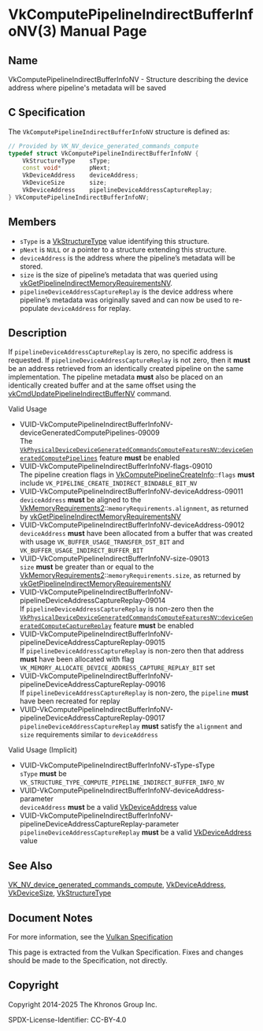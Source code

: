 # VkComputePipelineIndirectBufferInfoNV(3) Manual Page

## Name

VkComputePipelineIndirectBufferInfoNV - Structure describing the device address where pipeline's metadata will be saved



## [](#_c_specification)C Specification

The `VkComputePipelineIndirectBufferInfoNV` structure is defined as:

```c++
// Provided by VK_NV_device_generated_commands_compute
typedef struct VkComputePipelineIndirectBufferInfoNV {
    VkStructureType    sType;
    const void*        pNext;
    VkDeviceAddress    deviceAddress;
    VkDeviceSize       size;
    VkDeviceAddress    pipelineDeviceAddressCaptureReplay;
} VkComputePipelineIndirectBufferInfoNV;
```

## [](#_members)Members

- `sType` is a [VkStructureType](https://registry.khronos.org/vulkan/specs/latest/man/html/VkStructureType.html) value identifying this structure.
- `pNext` is `NULL` or a pointer to a structure extending this structure.
- `deviceAddress` is the address where the pipeline’s metadata will be stored.
- `size` is the size of pipeline’s metadata that was queried using [vkGetPipelineIndirectMemoryRequirementsNV](https://registry.khronos.org/vulkan/specs/latest/man/html/vkGetPipelineIndirectMemoryRequirementsNV.html).
- `pipelineDeviceAddressCaptureReplay` is the device address where pipeline’s metadata was originally saved and can now be used to re-populate `deviceAddress` for replay.

## [](#_description)Description

If `pipelineDeviceAddressCaptureReplay` is zero, no specific address is requested. If `pipelineDeviceAddressCaptureReplay` is not zero, then it **must** be an address retrieved from an identically created pipeline on the same implementation. The pipeline metadata **must** also be placed on an identically created buffer and at the same offset using the [vkCmdUpdatePipelineIndirectBufferNV](https://registry.khronos.org/vulkan/specs/latest/man/html/vkCmdUpdatePipelineIndirectBufferNV.html) command.

Valid Usage

- [](#VUID-VkComputePipelineIndirectBufferInfoNV-deviceGeneratedComputePipelines-09009)VUID-VkComputePipelineIndirectBufferInfoNV-deviceGeneratedComputePipelines-09009  
  The [`VkPhysicalDeviceDeviceGeneratedCommandsComputeFeaturesNV`::`deviceGeneratedComputePipelines`](https://registry.khronos.org/vulkan/specs/latest/html/vkspec.html#features-deviceGeneratedComputePipelines) feature **must** be enabled
- [](#VUID-VkComputePipelineIndirectBufferInfoNV-flags-09010)VUID-VkComputePipelineIndirectBufferInfoNV-flags-09010  
  The pipeline creation flags in [VkComputePipelineCreateInfo](https://registry.khronos.org/vulkan/specs/latest/man/html/VkComputePipelineCreateInfo.html)::`flags` **must** include `VK_PIPELINE_CREATE_INDIRECT_BINDABLE_BIT_NV`
- [](#VUID-VkComputePipelineIndirectBufferInfoNV-deviceAddress-09011)VUID-VkComputePipelineIndirectBufferInfoNV-deviceAddress-09011  
  `deviceAddress` **must** be aligned to the [VkMemoryRequirements2](https://registry.khronos.org/vulkan/specs/latest/man/html/VkMemoryRequirements2.html)::`memoryRequirements.alignment`, as returned by [vkGetPipelineIndirectMemoryRequirementsNV](https://registry.khronos.org/vulkan/specs/latest/man/html/vkGetPipelineIndirectMemoryRequirementsNV.html)
- [](#VUID-VkComputePipelineIndirectBufferInfoNV-deviceAddress-09012)VUID-VkComputePipelineIndirectBufferInfoNV-deviceAddress-09012  
  `deviceAddress` **must** have been allocated from a buffer that was created with usage `VK_BUFFER_USAGE_TRANSFER_DST_BIT` and `VK_BUFFER_USAGE_INDIRECT_BUFFER_BIT`
- [](#VUID-VkComputePipelineIndirectBufferInfoNV-size-09013)VUID-VkComputePipelineIndirectBufferInfoNV-size-09013  
  `size` **must** be greater than or equal to the [VkMemoryRequirements2](https://registry.khronos.org/vulkan/specs/latest/man/html/VkMemoryRequirements2.html)::`memoryRequirements.size`, as returned by [vkGetPipelineIndirectMemoryRequirementsNV](https://registry.khronos.org/vulkan/specs/latest/man/html/vkGetPipelineIndirectMemoryRequirementsNV.html)
- [](#VUID-VkComputePipelineIndirectBufferInfoNV-pipelineDeviceAddressCaptureReplay-09014)VUID-VkComputePipelineIndirectBufferInfoNV-pipelineDeviceAddressCaptureReplay-09014  
  If `pipelineDeviceAddressCaptureReplay` is non-zero then the [`VkPhysicalDeviceDeviceGeneratedCommandsComputeFeaturesNV`::`deviceGeneratedComputeCaptureReplay`](https://registry.khronos.org/vulkan/specs/latest/html/vkspec.html#features-deviceGeneratedComputePipelines) feature **must** be enabled
- [](#VUID-VkComputePipelineIndirectBufferInfoNV-pipelineDeviceAddressCaptureReplay-09015)VUID-VkComputePipelineIndirectBufferInfoNV-pipelineDeviceAddressCaptureReplay-09015  
  If `pipelineDeviceAddressCaptureReplay` is non-zero then that address **must** have been allocated with flag `VK_MEMORY_ALLOCATE_DEVICE_ADDRESS_CAPTURE_REPLAY_BIT` set
- [](#VUID-VkComputePipelineIndirectBufferInfoNV-pipelineDeviceAddressCaptureReplay-09016)VUID-VkComputePipelineIndirectBufferInfoNV-pipelineDeviceAddressCaptureReplay-09016  
  If `pipelineDeviceAddressCaptureReplay` is non-zero, the `pipeline` **must** have been recreated for replay
- [](#VUID-VkComputePipelineIndirectBufferInfoNV-pipelineDeviceAddressCaptureReplay-09017)VUID-VkComputePipelineIndirectBufferInfoNV-pipelineDeviceAddressCaptureReplay-09017  
  `pipelineDeviceAddressCaptureReplay` **must** satisfy the `alignment` and `size` requirements similar to `deviceAddress`

Valid Usage (Implicit)

- [](#VUID-VkComputePipelineIndirectBufferInfoNV-sType-sType)VUID-VkComputePipelineIndirectBufferInfoNV-sType-sType  
  `sType` **must** be `VK_STRUCTURE_TYPE_COMPUTE_PIPELINE_INDIRECT_BUFFER_INFO_NV`
- [](#VUID-VkComputePipelineIndirectBufferInfoNV-deviceAddress-parameter)VUID-VkComputePipelineIndirectBufferInfoNV-deviceAddress-parameter  
  `deviceAddress` **must** be a valid [VkDeviceAddress](https://registry.khronos.org/vulkan/specs/latest/man/html/VkDeviceAddress.html) value
- [](#VUID-VkComputePipelineIndirectBufferInfoNV-pipelineDeviceAddressCaptureReplay-parameter)VUID-VkComputePipelineIndirectBufferInfoNV-pipelineDeviceAddressCaptureReplay-parameter  
  `pipelineDeviceAddressCaptureReplay` **must** be a valid [VkDeviceAddress](https://registry.khronos.org/vulkan/specs/latest/man/html/VkDeviceAddress.html) value

## [](#_see_also)See Also

[VK\_NV\_device\_generated\_commands\_compute](https://registry.khronos.org/vulkan/specs/latest/man/html/VK_NV_device_generated_commands_compute.html), [VkDeviceAddress](https://registry.khronos.org/vulkan/specs/latest/man/html/VkDeviceAddress.html), [VkDeviceSize](https://registry.khronos.org/vulkan/specs/latest/man/html/VkDeviceSize.html), [VkStructureType](https://registry.khronos.org/vulkan/specs/latest/man/html/VkStructureType.html)

## [](#_document_notes)Document Notes

For more information, see the [Vulkan Specification](https://registry.khronos.org/vulkan/specs/latest/html/vkspec.html#VkComputePipelineIndirectBufferInfoNV)

This page is extracted from the Vulkan Specification. Fixes and changes should be made to the Specification, not directly.

## [](#_copyright)Copyright

Copyright 2014-2025 The Khronos Group Inc.

SPDX-License-Identifier: CC-BY-4.0